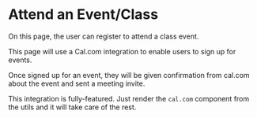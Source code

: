 # Attend an Event/Class

On this page, the user can register to attend a class event.

This page will use a Cal.com integration to enable users to sign up for events.

Once signed up for an event, they will be given confirmation from cal.com about the event and sent
a meeting invite.

This integration is fully-featured. Just render the `cal.com` component from the utils and it will
take care of the rest.

